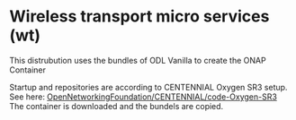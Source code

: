 # Wireless transport micro services (wt)

This distrubution uses the bundles of ODL Vanilla to create the ONAP Container

Startup and repositories are according to CENTENNIAL Oxygen SR3 setup. 
See here: [OpenNetworkingFoundation/CENTENNIAL/code-Oxygen-SR3](https://github.com/OpenNetworkingFoundation/CENTENNIAL/tree/master/code-Oxygen-SR3)
The container is downloaded and the bundels are copied.
